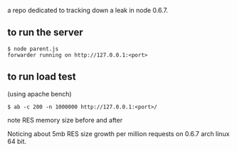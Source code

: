 a repo dedicated to tracking down a leak in node 0.6.7.

## to run the server

    $ node parent.js
    forwarder running on http://127.0.0.1:<port>

## to run load test

(using apache bench)

    $ ab -c 200 -n 1000000 http://127.0.0.1:<port>/

note RES memory size before and after

Noticing about 5mb RES size growth per million requests on 0.6.7 arch linux 64 bit.
